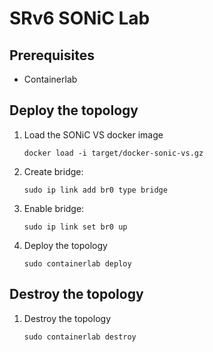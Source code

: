 # SRv6 SONiC Lab

## Prerequisites
* Containerlab

## Deploy the topology

1. Load the SONiC VS docker image
   ```shell
   docker load -i target/docker-sonic-vs.gz
   ```

3. Create bridge:
   ```shell
   sudo ip link add br0 type bridge
   ```
4. Enable bridge:
   ```shell
   sudo ip link set br0 up
   ```
5. Deploy the topology
   ```shell
   sudo containerlab deploy
   ```

## Destroy the topology

1. Destroy the topology
   ```shell
   sudo containerlab destroy
   ```


   

